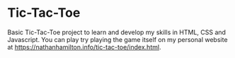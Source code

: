 # Tic-Tac-Toe
Basic Tic-Tac-Toe project to learn and develop my skills in HTML, CSS and Javascript. You can play try playing the game itself on my personal website at https://nathanhamilton.info/tic-tac-toe/index.html. 
